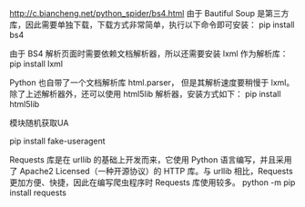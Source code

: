 
http://c.biancheng.net/python_spider/bs4.html
由于 Bautiful Soup 是第三方库，因此需要单独下载，下载方式非常简单，执行以下命令即可安装：
pip install bs4

由于 BS4 解析页面时需要依赖文档解析器，所以还需要安装 lxml 作为解析库：
pip install lxml


Python 也自带了一个文档解析库 html.parser， 但是其解析速度要稍慢于 lxml。除了上述解析器外，还可以使用 html5lib 解析器，安装方式如下：
pip install html5lib

模块随机获取UA

pip install fake-useragent


Requests 库是在 urllib 的基础上开发而来，它使用 Python 语言编写，并且采用了 Apache2 Licensed（一种开源协议）的 HTTP 库。与 urllib 相比，Requests 更加方便、快捷，因此在编写爬虫程序时 Requests 库使用较多。
python -m pip install requests